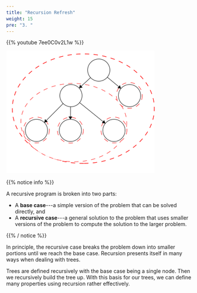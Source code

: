 ```yaml
---
title: "Recursion Refresh"
weight: 15
pre: "3. "
---
```

{{% youtube 7ee0C0v2L1w %}}


![Subtrees](../../images/2/2Tree_SubTree.png)


{{% notice info %}}

A recursive program is broken into two parts:

* A **base case**---a simple version of the problem that can be solved directly, and
* A **recursive case**---a general solution to the problem that uses smaller versions of the problem to compute the solution to the larger problem.

{{% / notice %}}

In principle, the recursive case breaks the problem down into smaller portions until we reach the base case. Recursion presents itself in many ways when dealing with trees. 

Trees are defined recursively with the base case being a single node. Then we recursively build the tree up. With this basis for our trees, we can define many properties using recursion rather effectively. 
